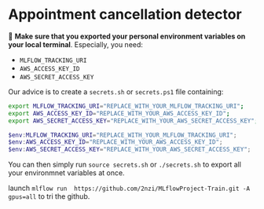 # Appointment cancellation detector

👋 **Make sure that you exported your personal environment variables on your local terminal**. Especially, you need:

* `MLFLOW_TRACKING_URI`
* `AWS_ACCESS_KEY_ID`
* `AWS_SECRET_ACCESS_KEY`


Our advice is to create a `secrets.sh` or `secrets.ps1` file containing:

```bash
export MLFLOW_TRACKING_URI="REPLACE_WITH_YOUR_MLFLOW_TRACKING_URI";
export AWS_ACCESS_KEY_ID="REPLACE_WITH_YOUR_AWS_ACCESS_KEY_ID";
export AWS_SECRET_ACCESS_KEY="REPLACE_WITH_YOUR_AWS_SECRET_ACCESS_KEY";
```

```ps1
$env:MLFLOW_TRACKING_URI="REPLACE_WITH_YOUR_MLFLOW_TRACKING_URI";
$env:AWS_ACCESS_KEY_ID="REPLACE_WITH_YOUR_AWS_ACCESS_KEY_ID";
$env:AWS_SECRET_ACCESS_KEY="REPLACE_WITH_YOUR_AWS_SECRET_ACCESS_KEY";
```

You can then simply run `source secrets.sh` or `./secrets.sh` to export all your environmnet variables at once.


launch `mlflow run  https://github.com/2nzi/MLflowProject-Train.git -A gpus=all` to tri the github.

